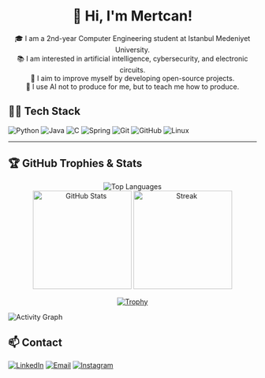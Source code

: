 <h1 align="center"> 👋 Hi, I'm Mertcan! </h1>
<p align="center">🎓 I am a 2nd-year Computer Engineering student at Istanbul Medeniyet University.<br>
📚 I am interested in artificial intelligence, cybersecurity, and electronic circuits.<br>
🎯 I aim to improve myself by developing open-source projects.<br>
🤖 I use AI not to produce for me, but to teach me how to produce.</p>

## 👨‍💻 Tech Stack
![Python](https://img.shields.io/badge/Python-%230000CC?style=for-the-badge&logo=Python&logoColor=yellow)
![Java](https://img.shields.io/badge/%E2%98%95%20Java-%23ED8B00.svg?style=for-the-badge&logo=java&logoColor=white)
![C](https://img.shields.io/badge/C-%2300599C.svg?style=for-the-badge&logo=c&logoColor=white)
![Spring](https://img.shields.io/badge/spring-%236DB33F.svg?style=for-the-badge&logo=spring&logoColor=white)
![Git](https://img.shields.io/badge/Git-F05032?style=for-the-badge&logo=git&logoColor=white)
![GitHub](https://img.shields.io/badge/github-%232A2827.svg?style=for-the-badge&logo=github&logoColor=white)
![Linux](https://img.shields.io/badge/Linux-FCC624?style=for-the-badge&logo=linux&logoColor=black)

---

## 🏆 GitHub Trophies & Stats
<p align="center">
  <img src="https://github-readme-stats.vercel.app/api/top-langs/?username=mertcangndn&layout=compact&theme=dark" alt="Top Languages" /><br>
  <img src="https://github-readme-stats.vercel.app/api?username=mertcangndn&show_icons=true&theme=dark" alt="GitHub Stats" height="200" />
  <img src="https://nirzak-streak-stats.vercel.app/?user=mertcangndn&theme=dark&hide_border=false" alt="Streak" height="200" />
</p>
<p align="center">
  <a href="https://github.com/ryo-ma/github-profile-trophy">
    <img src="https://github-profile-trophy.vercel.app/?username=Mertcangndn&theme=radical&column=9&margin-w=15&margin-h=15" alt="Trophy">
  </a>
</p>

![Activity Graph](https://github-readme-activity-graph.vercel.app/graph?username=mertcangndn&theme=github-dark)

## 📫 Contact
[![LinkedIn](https://img.shields.io/badge/LinkedIn-0077B5?style=for-the-badge&logo=linkedin&logoColor=white)](https://www.linkedin.com/in/mertcan-gundogan/)
[![Email](https://img.shields.io/badge/Email-D14836?style=for-the-badge&logo=gmail&logoColor=white)](mailto:mertcangndn@gmail.com)
[![Instagram](https://img.shields.io/badge/Instagram-%23E4405F?style=for-the-badge&logo=instagram&link=https%3A%2F%2Fwww.instagram.com%2Fmertcangndn)](https://www.instagram.com/mertcangndn)



